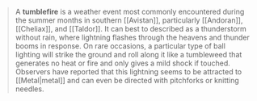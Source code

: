 > A **tumblefire** is a weather event most commonly encountered during the summer months in southern [[Avistan]], particularly [[Andoran]], [[Cheliax]], and [[Taldor]]. It can best to described as a thunderstorm without rain, where lightning flashes through the heavens and thunder booms in response. On rare occasions, a particular type of ball lighting will strike the ground and roll along it like a tumbleweed that generates no heat or fire and only gives a mild shock if touched. Observers have reported that this lightning seems to be attracted to [[Metal|metal]] and can even be directed with pitchforks or knitting needles.







